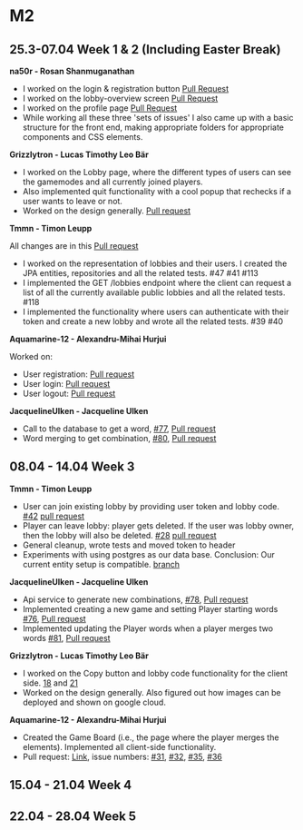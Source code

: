 # M2

## 25.3-07.04 Week 1 & 2 (Including Easter Break)

**na50r - Rosan Shanmuganathan**
- I worked on the login & registration button [Pull Request](https://github.com/sopra-fs24-group-41/sopra-fs24-group-41-client/pull/59)
- I worked on the lobby-overview screen [Pull Request](https://github.com/sopra-fs24-group-41/sopra-fs24-group-41-client/pull/60)
- I worked on the profile page [Pull Request](https://github.com/sopra-fs24-group-41/sopra-fs24-group-41-client/pull/61)
- While working all these three 'sets of issues' I also came up with a basic structure for the front end, making appropriate folders for appropriate components and CSS elements.


**Grizzlytron - Lucas Timothy Leo Bär**
- I worked on the Lobby page, where the different types of users can see the gamemodes and all currently joined players.
- Also implemented quit functionality with a cool popup that rechecks if a user wants to leave or not.
- Worked on the design generally. [Pull request](https://github.com/sopra-fs24-group-41/sopra-fs24-group-41-client/pull/62)

**Tmmn - Timon Leupp**

All changes are in this [Pull request](https://github.com/sopra-fs24-group-41/sopra-fs24-group-41-server/pull/119)

- I worked on the representation of lobbies and their users. I created the JPA entities, repositories and all the related tests. #47 #41 #113
- I implemented the GET /lobbies endpoint where the client can request a list of all the currently available public lobbies and all the related tests. #118
- I implemented the functionality where users can authenticate with their token and create a new lobby and wrote all the related tests. #39 #40

**Aquamarine-12 - Alexandru-Mihai Hurjui**

Worked on:

- User registration: [Pull request](https://github.com/sopra-fs24-group-41/sopra-fs24-group-41-server/pull/115)
- User login: [Pull request](https://github.com/sopra-fs24-group-41/sopra-fs24-group-41-server/pull/116)
- User logout: [Pull request](https://github.com/sopra-fs24-group-41/sopra-fs24-group-41-server/pull/117)

**JacquelineUlken - Jacqueline Ulken**
- Call to the database to get a word, [#77](https://github.com/sopra-fs24-group-41/sopra-fs24-group-41-server/issues/77), [Pull request](https://github.com/sopra-fs24-group-41/sopra-fs24-group-41-server/pull/114)
- Word merging to get combination, [#80](https://github.com/sopra-fs24-group-41/sopra-fs24-group-41-server/issues/80), [Pull request](https://github.com/sopra-fs24-group-41/sopra-fs24-group-41-server/pull/114)

## 08.04 - 14.04 Week 3

**Tmmn - Timon Leupp**
- User can join existing lobby by providing user token and lobby code. [#42](https://github.com/sopra-fs24-group-41/sopra-fs24-group-41-server/issues/42) [pull request](https://github.com/sopra-fs24-group-41/sopra-fs24-group-41-server/pull/125)
- Player can leave lobby: player gets deleted. If the user was lobby owner, then the lobby will also be deleted. [#28](https://github.com/sopra-fs24-group-41/sopra-fs24-group-41-server/issues/28) [pull request](https://github.com/sopra-fs24-group-41/sopra-fs24-group-41-server/pull/127)
- General cleanup, wrote tests and moved token to header
- Experiments with using postgres as our data base. Conclusion: Our current entity setup is compatible. [branch](https://github.com/sopra-fs24-group-41/sopra-fs24-group-41-server/tree/postgres)

 **JacquelineUlken - Jacqueline Ulken**
 - Api service to generate new combinations, [#78](https://github.com/sopra-fs24-group-41/sopra-fs24-group-41-server/issues/78), [Pull request](https://github.com/sopra-fs24-group-41/sopra-fs24-group-41-server/pull/124)
 - Implemented creating a new game and setting Player starting words [#76](https://github.com/sopra-fs24-group-41/sopra-fs24-group-41-server/issues/76), [Pull request](https://github.com/sopra-fs24-group-41/sopra-fs24-group-41-server/pull/128)
 - Implemented updating the Player words when a player merges two words [#81](https://github.com/sopra-fs24-group-41/sopra-fs24-group-41-server/issues/81), [Pull request](https://github.com/sopra-fs24-group-41/sopra-fs24-group-41-server/pull/128)

**Grizzlytron - Lucas Timothy Leo Bär**
- I worked on the Copy button and lobby code functionality for the client side. [18](https://github.com/sopra-fs24-group-41/sopra-fs24-group-41-client/issues/18) and [21](https://github.com/sopra-fs24-group-41/sopra-fs24-group-41-client/issues/21)
- Worked on the design generally. Also figured out how images can be deployed and shown on google cloud.

**Aquamarine-12 - Alexandru-Mihai Hurjui**

- Created the Game Board (i.e., the page where the player merges the elements). Implemented all client-side functionality.
- Pull request: [Link](https://github.com/sopra-fs24-group-41/sopra-fs24-group-41-client/pull/65), issue numbers: [#31](https://github.com/sopra-fs24-group-41/sopra-fs24-group-41-client/issues/31), [#32](https://github.com/sopra-fs24-group-41/sopra-fs24-group-41-client/issues/32), [#35](https://github.com/sopra-fs24-group-41/sopra-fs24-group-41-client/issues/35), [#36](https://github.com/sopra-fs24-group-41/sopra-fs24-group-41-client/issues/36)

## 15.04 - 21.04 Week 4

## 22.04 - 28.04 Week 5
